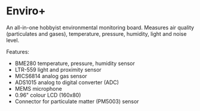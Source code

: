 <!--
---
name: Enviro Plus
class: board
type: adc,sensor
formfactor: pHAT
manufacturer: Pimoroni
description: A package of environmental sensors for IoT projects
url: https://shop.pimoroni.com/products/enviro-plus
github: https://github.com/pimoroni/enviroplus-python
buy: https://shop.pimoroni.com/products/enviro-plus
image: 'pimoroni-enviro-plus.png'
pincount: 40
eeprom: no
power:
  '2':
ground:
  '6':
  '9':
  '14':
  '20':
  '25':
  '30':
  '34':
  '39':
pin:
  '10':
    mode: uart
    name: PMS5003
  '13':
    mode: output
    name: PMS5003 Reset
  '15':
    mode: output
    name: PMS5003 Enable
  '16':
    mode: input
    name: ADS1015 Alert
  '18':
    mode: output
    name: Gas Heater En
  '12':
    mode: PCM
    name: Mic i2s clk
  '35':
    mode: PCM
    name: Mic i2s fs
  '38':
    mode: PCM
    name: Mic i2c data
  '19':
    mode: SPI
  '23':
    mode: SPI
  '21':
    mode: output
    name: LCD D/C
  '32':
    mode: output
    name: Backlight
  '26':
    mode: spi
    name: SPI CS
  '3':
    mode: i2c
  '5':
    mode: i2c
i2c:
  '0x76':
    name: Temperature & Pressure Sensor
    device: BME280
  '0x23':
    name: Lux/Proximity Sensor
    device: LTR559
  '0x49':
    name: Analog for Gas Sensor
    device: ADS1015
-->
# Enviro+

An all-in-one hobbyist environmental monitoring board. Measures air quality (particulates and gases), temperature, pressure, humidity, light and noise level.

Features:

* BME280 temperature, pressure, humidity sensor
* LTR-559 light and proximity sensor
* MICS6814 analog gas sensor
* ADS1015 analog to digital converter (ADC)
* MEMS microphone
* 0.96" colour LCD (160x80)
* Connector for particulate matter (PM5003) sensor